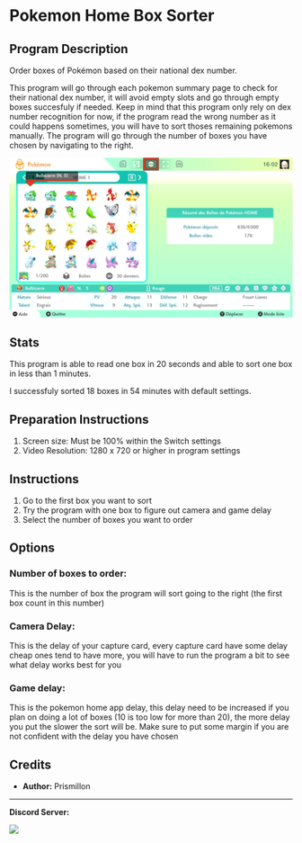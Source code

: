 # Pokemon Home Box Sorter

## Program Description

Order boxes of Pokémon based on their national dex number.

This program will go through each pokemon summary page to check for their national dex number, it will avoid empty slots and go through empty boxes succesfuly if needed. Keep in mind that this program only rely on dex number recognition for now, if the program read the wrong number as it could happens sometimes, you will have to sort thoses remaining pokemons manually. The program will go through the number of boxes you have chosen by navigating to the right.

<img src="images/BoxSorter.png">

## Stats

This program is able to read one box in 20 seconds and able to sort one box in less than 1 minutes.

I successfuly sorted 18 boxes in 54 minutes with default settings.

## Preparation Instructions

1. Screen size: Must be 100% within the Switch settings
2. Video Resolution: 1280 x 720 or higher in program settings

## Instructions

1. Go to the first box you want to sort
2. Try the program with one box to figure out camera and game delay
3. Select the number of boxes you want to order

## Options

### Number of boxes to order:

This is the number of box the program will sort going to the right (the first box count in this number)

### Camera Delay:

This is the delay of your capture card, every capture card have some delay cheap ones tend to have more, you will have to run the program a bit to see what delay works best for you

### Game delay:

This is the pokemon home app delay, this delay need to be increased if you plan on doing a lot of boxes (10 is too low for more than 20), the more delay you put the slower the sort will be. 
Make sure to put some margin if you are not confident with the delay you have chosen

## Credits

- **Author:** Prismillon

<hr>

**Discord Server:** 

[<img src="https://canary.discordapp.com/api/guilds/695809740428673034/widget.png?style=banner2">](https://discord.gg/cQ4gWxN)

